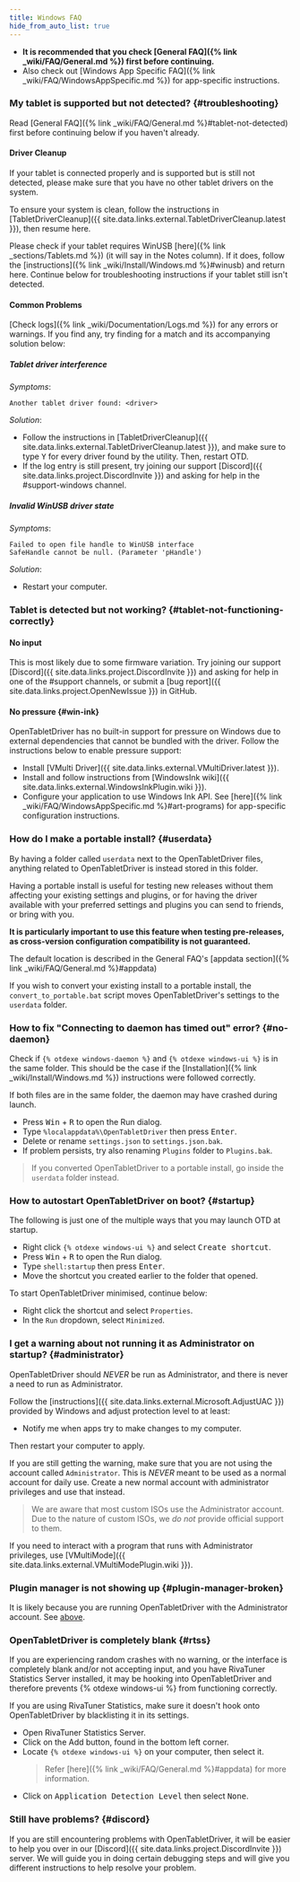 ```yaml
---
title: Windows FAQ
hide_from_auto_list: true
---
```


- **It is recommended that you check [General FAQ]({% link _wiki/FAQ/General.md %})
  first before continuing.**
- Also check out [Windows App Specific FAQ]({% link _wiki/FAQ/WindowsAppSpecific.md %}) for app-specific instructions.

### My tablet is supported but not detected? {#troubleshooting}

Read [General FAQ]({% link _wiki/FAQ/General.md %}#tablet-not-detected) first before continuing below if you haven't already.

#### Driver Cleanup

If your tablet is connected properly and is supported but is still not detected, please make sure that you have no other tablet drivers on the system.

To ensure your system is clean, follow the instructions in [TabletDriverCleanup]({{ site.data.links.external.TabletDriverCleanup.latest }}), then resume here.

Please check if your tablet requires WinUSB [here]({% link _sections/Tablets.md %}) (it will say in the Notes column). If it does, follow the [instructions]({% link _wiki/Install/Windows.md %}#winusb) and return here. Continue below for troubleshooting instructions if your tablet still isn't detected.

#### Common Problems

[Check logs]({% link _wiki/Documentation/Logs.md %}) for any errors or warnings. If you find any, try finding for a match and its accompanying solution below:

##### Tablet driver interference

*Symptoms*:

```otdlog
Another tablet driver found: <driver>
```

*Solution*:

- Follow the instructions in [TabletDriverCleanup]({{ site.data.links.external.TabletDriverCleanup.latest }}), and make sure to type <kbd>Y</kbd> for every driver found by the utility. Then, restart OTD.
- If the log entry is still present, try joining our support [Discord]({{ site.data.links.project.DiscordInvite }}) and asking for help in the #support-windows channel.

##### Invalid WinUSB driver state

*Symptoms*:

```otdlog
Failed to open file handle to WinUSB interface
SafeHandle cannot be null. (Parameter 'pHandle')
```

*Solution*:

- Restart your computer.

### Tablet is detected but not working? {#tablet-not-functioning-correctly}

#### No input

This is most likely due to some firmware variation. Try joining our support [Discord]({{ site.data.links.project.DiscordInvite }}) and asking for help in one of the #support channels, or submit a [bug report]({{ site.data.links.project.OpenNewIssue }}) in GitHub.

#### No pressure {#win-ink}

OpenTabletDriver has no built-in support for pressure on Windows due to external dependencies that cannot be bundled with the driver. Follow the instructions below to enable pressure support:

- Install [VMulti Driver]({{ site.data.links.external.VMultiDriver.latest }}).
- Install and follow instructions from [WindowsInk wiki]({{ site.data.links.external.WindowsInkPlugin.wiki }}).
- Configure your application to use Windows Ink API. See [here]({% link _wiki/FAQ/WindowsAppSpecific.md %}#art-programs) for app-specific configuration instructions.

### How do I make a portable install? {#userdata}

By having a folder called `userdata` next to the OpenTabletDriver files, anything related to
OpenTabletDriver is instead stored in this folder.

Having a portable install is useful for testing new releases without them affecting your existing
settings and plugins, or for having the driver available with your preferred settings and
plugins you can send to friends, or bring with you.

**It is particularly important to use this feature when testing pre-releases, as cross-version
configuration compatibility is not guaranteed.**

The default location is described in the
General FAQ's [appdata section]({% link _wiki/FAQ/General.md %}#appdata)

If you wish to convert your existing install to a portable install, the `convert_to_portable.bat` script moves OpenTabletDriver's settings to the `userdata` folder.

### How to fix "Connecting to daemon has timed out" error? {#no-daemon}

Check if `{% otdexe windows-daemon %}` and `{% otdexe windows-ui %}` is in the same folder. This should be the case if the [Installation]({% link _wiki/Install/Windows.md %}) instructions were followed correctly.

If both files are in the same folder, the daemon may have crashed during launch.

- Press <kbd>Win</kbd> + <kbd>R</kbd> to open the Run dialog.
- Type `%localappdata%\OpenTabletDriver` then press <kbd>Enter</kbd>.
- Delete or rename `settings.json` to `settings.json.bak`.
- If problem persists, try also renaming `Plugins` folder to `Plugins.bak`.

> If you converted OpenTabletDriver to a portable install, go inside the `userdata` folder instead.

### How to autostart OpenTabletDriver on boot? {#startup}

The following is just one of the multiple ways that you may launch OTD at startup.

- Right click `{% otdexe windows-ui %}` and select <kbd>Create shortcut</kbd>.
- Press <kbd>Win</kbd> + <kbd>R</kbd> to open the Run dialog.
- Type `shell:startup` then press <kbd>Enter</kbd>.
- Move the shortcut you created earlier to the folder that opened.

To start OpenTabletDriver minimised, continue below:

- Right click the shortcut and select `Properties`.
- In the `Run` dropdown, select `Minimized`.

### I get a warning about not running it as Administrator on startup? {#administrator}

OpenTabletDriver should *NEVER* be run as Administrator, and there is never a need to run as Administrator.

Follow the [instructions]({{ site.data.links.external.Microsoft.AdjustUAC }}) provided by Windows and adjust protection level to at least:

- Notify me when apps try to make changes to my computer.

Then restart your computer to apply.

If you are still getting the warning, make sure that you are not using the account called `Administrator`. This is *NEVER* meant to be used as a normal account for daily use. Create a new normal account with administrator privileges and use that instead.

> We are aware that most custom ISOs use the Administrator account. Due to the nature of custom ISOs, we *do not* provide official support to them.

If you need to interact with a program that runs with Administrator privileges, use [VMultiMode]({{ site.data.links.external.VMultiModePlugin.wiki }}).

### Plugin manager is not showing up {#plugin-manager-broken}

It is likely because you are running OpenTabletDriver with the Administrator account. See [above](#administrator).

### OpenTabletDriver is completely blank {#rtss}

If you are experiencing random crashes with no warning, or the interface is completely blank and/or not accepting input, and you have RivaTuner Statistics Server installed, it may be hooking into OpenTabletDriver and therefore prevents {% otdexe windows-ui %} from functioning correctly.

If you are using RivaTuner Statistics, make sure it doesn't hook onto OpenTabletDriver by blacklisting it in its settings.

- Open RivaTuner Statistics Server.
- Click on the Add button, found in the bottom left corner.
- Locate `{% otdexe windows-ui %}` on your computer, then select it.
  > Refer [here]({% link _wiki/FAQ/General.md %}#appdata) for more information.
- Click on <kbd>Application Detection Level</kbd> then select <kbd>None</kbd>.

### Still have problems? {#discord}

If you are still encountering problems with OpenTabletDriver, it will be easier to help you over in our [Discord]({{ site.data.links.project.DiscordInvite }}) server. We will guide you in doing certain debugging steps and will give you different instructions to help resolve your problem.
